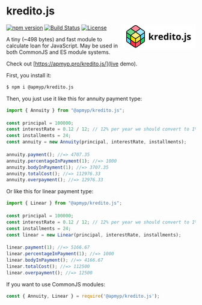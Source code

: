 # kredito.js

<img src="/logo.svg" align="right" alt="kredito.js logo" width="195" height="64">

[![npm version](https://badge.fury.io/js/%40apmyp%2Fkredito.js.svg)](https://badge.fury.io/js/%40apmyp%2Fkredito.js)
[![Build Status](https://travis-ci.org/Apmyp/kredito.js.svg?branch=master)](https://travis-ci.org/Apmyp/kredito.js)
[![License](https://img.shields.io/badge/license-MIT-green.svg)](https://en.wikipedia.org/wiki/MIT_License)

A tiny (~498 bytes) and fast module to calculate loan for JavaScript. May be used in both CommonJS and ES module systems.

Check out [https://apmyp.pro/kredito.js/](live demo).

First, you install it:

```bash
$ npm i @apmyp/kredito.js
```

Then, you just use it like this for annuity payment type:

```javascript
import { Annuity } from "@apmyp/kredito.js";

const principal = 100000;
const interestRate = 0.12 / 12; // 12% per year we should convert to 1% per month
const installments = 24;
const annuity = new Annuity(principal, interestRate, installments);

annuity.payment(); //=> 4707.35
annuity.percentageInPayment(1); //=> 1000
annuity.bodyInPayment(1); //=> 3707.35
annuity.totalCost(); //=> 112976.33
annuity.overpayment(); //=> 12976.33
```

Or like this for linear payment type:

```javascript
import { Linear } from "@apmyp/kredito.js";

const principal = 100000;
const interestRate = 0.12 / 12; // 12% per year we should convert to 1% per month
const installments = 24;
const linear = new Linear(principal, interestRate, installments);

linear.payment(1); //=> 5166.67
linear.percentageInPayment(1); //=> 1000
linear.bodyInPayment(); //=> 4166.67
linear.totalCost(); //=> 112500
linear.overpayment(); //=> 12500
```

If you want to use CommonJS modules:

```javascript
const { Annuity, Linear } = require('@apmyp/kredito.js');
```

